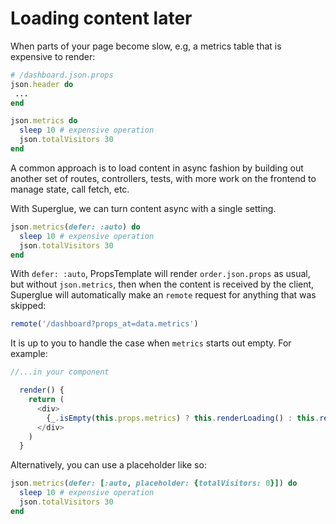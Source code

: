 # Loading content later

When parts of your page become slow, e.g, a metrics table that is expensive to
render:

```ruby
# /dashboard.json.props
json.header do
 ...
end

json.metrics do
  sleep 10 # expensive operation
  json.totalVisitors 30
end
```

A common approach is to load content in async fashion by building out another
set of routes, controllers, tests, with more work on the frontend to manage
state, call fetch, etc.

With Superglue, we can turn content async with a single setting.

```ruby
json.metrics(defer: :auto) do
  sleep 10 # expensive operation
  json.totalVisitors 30
end
```

With `defer: :auto`, PropsTemplate will render `order.json.props` as usual, but
without `json.metrics`, then when the content is received by the client, Superglue
will automatically make an `remote` request for anything that was skipped:

```javascript
remote('/dashboard?props_at=data.metrics')
```

It is up to you to handle the case when `metrics` starts out empty. For example:

```javascript
//...in your component

  render() {
    return (
      <div>
        {_.isEmpty(this.props.metrics) ? this.renderLoading() : this.renderDashboard()}
      </div>
    )
  }
```

Alternatively, you can use a placeholder like so:

```ruby
json.metrics(defer: [:auto, placeholder: {totalVisitors: 0}]) do
  sleep 10 # expensive operation
  json.totalVisitors 30
end
```

